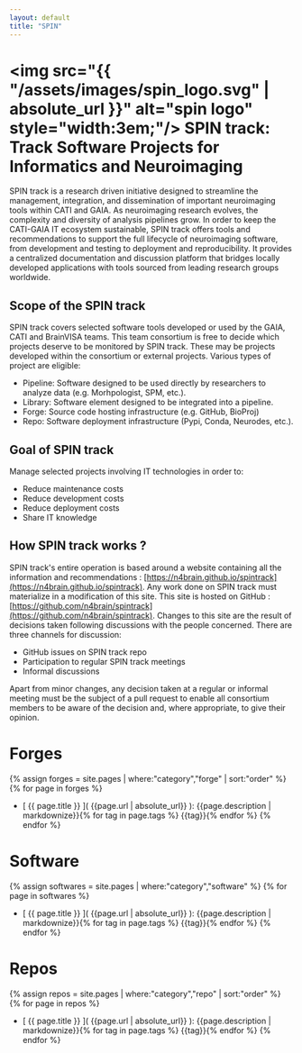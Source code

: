 ```yaml
---
layout: default
title: "SPIN"
---
```



# <img src="{{ "/assets/images/spin_logo.svg" | absolute_url }}" alt="spin logo" style="width:3em;"/> SPIN track: Track Software Projects for Informatics and Neuroimaging


SPIN track is a research driven initiative designed to streamline the management, integration, and dissemination of important neuroimaging tools within CATI and GAIA. As neuroimaging research evolves, the complexity and diversity of analysis pipelines grow. In order to keep the CATI-GAIA IT ecosystem sustainable, SPIN track offers tools and recommendations to support the full lifecycle of neuroimaging software, from development and testing to deployment and reproducibility. It provides a centralized documentation and discussion platform that bridges locally developed applications with tools sourced from leading research groups worldwide.

## Scope of the SPIN track

SPIN track covers selected software tools developed or used by the GAIA, CATI and BrainVISA teams. This team consortium is free to decide which projects deserve to be monitored by SPIN track. These may be projects developed within the consortium or external projects. Various types of project are eligible:

- Pipeline: Software designed to be used directly by researchers to analyze data (e.g. Morhpologist, SPM, etc.).
- Library: Software element designed to be integrated into a pipeline.
- Forge: Source code hosting infrastructure (e.g. GitHub, BioProj)
- Repo: Software deployment infrastructure (Pypi, Conda, Neurodes, etc.).

## Goal of SPIN track

Manage selected projects involving IT technologies in order to:

- Reduce maintenance costs
- Reduce development costs
- Reduce deployment costs
- Share IT knowledge

## How SPIN track works ?

SPIN track's entire operation is based around a website containing all the information and recommendations : [https://n4brain.github.io/spintrack](https://n4brain.github.io/spintrack). Any work done on SPIN track must materialize in a modification of this site. This site is hosted on GitHub : [https://github.com/n4brain/spintrack](https://github.com/n4brain/spintrack). Changes to this site are the result of decisions taken following discussions with the people concerned. There are three channels for discussion:
- GitHub issues on SPIN track repo
- Participation to regular SPIN track meetings
- Informal discussions

Apart from minor changes, any decision taken at a regular or informal meeting must be the subject of a pull request to enable all consortium members to be aware of the decision and, where appropriate, to give their opinion.

# Forges
{% assign forges = site.pages | where:"category","forge" | sort:"order" %}
{% for page in forges %}
- [ {{ page.title }} ]( {{page.url | absolute_url}} ): {{page.description | markdownize}}{% for tag in page.tags %} <span class="tag {{tag}}">{{tag}}</span>{% endfor %}
{% endfor %}

# Software
{% assign softwares = site.pages | where:"category","software" %}
{% for page in softwares %}
- [ {{ page.title }} ]( {{page.url | absolute_url}} ): {{page.description | markdownize}}{% for tag in page.tags %} <span class="tag {{tag}}">{{tag}}</span>{% endfor %}
{% endfor %}

# Repos
{% assign repos = site.pages | where:"category","repo" | sort:"order" %}
{% for page in repos %}
- [ {{ page.title }} ]( {{page.url | absolute_url}} ): {{page.description | markdownize}}{% for tag in page.tags %} <span class="tag {{tag}}">{{tag}}</span>{% endfor %}
{% endfor %}